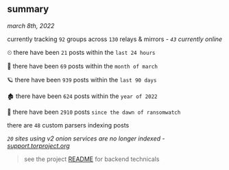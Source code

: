 
## summary
_march 8th, 2022_

currently tracking `92` groups across `130` relays & mirrors - _`43` currently online_

⏲ there have been `21` posts within the `last 24 hours`

🦈 there have been `69` posts within the `month of march`

🪐 there have been `939` posts within the `last 90 days`

🏚 there have been `624` posts within the `year of 2022`

🦕 there have been `2910` posts `since the dawn of ransomwatch`

there are `48` custom parsers indexing posts

_`20` sites using v2 onion services are no longer indexed - [support.torproject.org](https://support.torproject.org/onionservices/v2-deprecation/)_

> see the project [README](https://github.com/thetanz/ransomwatch#ransomwatch--) for backend technicals
